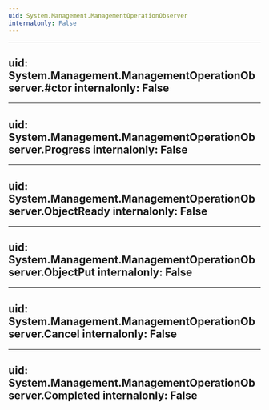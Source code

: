 ```yaml
---
uid: System.Management.ManagementOperationObserver
internalonly: False
---
```


---
uid: System.Management.ManagementOperationObserver.#ctor
internalonly: False
---

---
uid: System.Management.ManagementOperationObserver.Progress
internalonly: False
---

---
uid: System.Management.ManagementOperationObserver.ObjectReady
internalonly: False
---

---
uid: System.Management.ManagementOperationObserver.ObjectPut
internalonly: False
---

---
uid: System.Management.ManagementOperationObserver.Cancel
internalonly: False
---

---
uid: System.Management.ManagementOperationObserver.Completed
internalonly: False
---
